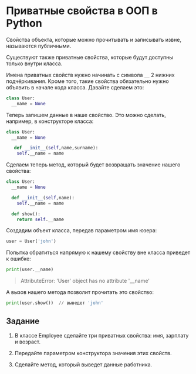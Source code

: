 # Приватные свойства в ООП в Python

Свойства объекта, которые можно прочитывать и записывать извне, называются публичными. 

Существуют также приватные свойства, которые будут доступны только внутри класса.

Имена приватных свойств нужно начинать с символа `__` 2 нижних подчёркивания. Кроме того, такие свойства обязательно нужно объявить в начале кода класса. Давайте сделаем это:

```py
class User:
  __name = None
```

Теперь запишем данные в наше свойство. Это можно сделать, например, в конструкторе класса:

```py
class User:
  __name = None

   def __init__(self,name,surname):
    self.__name = name 
```

Сделаем теперь метод, который будет возвращать значение нашего свойства:

```py
class User:
  __name = None

  def __init__(self,name):
    self.__name = name 

  def show():
    return self.__name
```

Создадим объект класса, передав параметром имя юзера:

```py
user = User('john') 
```

Попытка обратиться напрямую к нашему свойству вне класса приведет к ошибке:
```py
print(user.__name)
```
> AttributeError: 'User' object has no attribute '__name'

А вызов нашего метода позволит прочитать это свойство:
```py
print(user.show())  // выведет 'john'
```

## Задание

1. В классе Employee сделайте три приватных свойства: имя, зарплату и возраст.

2. Передайте параметром конструктора значения этих свойств.

3. Сделайте метод, который выведет данные работника.
